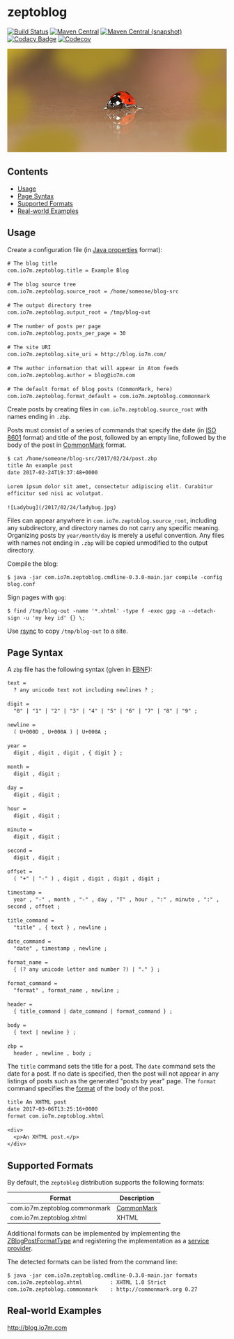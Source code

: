 zeptoblog
===

[![Build Status](https://travis-ci.org/io7m/zeptoblog.svg)](https://travis-ci.org/io7m/zeptoblog)
[![Maven Central](https://img.shields.io/maven-central/v/com.io7m.zeptoblog/zeptoblog.svg)](http://search.maven.org/#search%7Cga%7C1%7Cg%3A%22com.io7m.zeptoblog%22)
[![Maven Central (snapshot)](https://img.shields.io/nexus/s/https/oss.sonatype.org/com.io7m.zeptoblog/com.io7m.zeptoblog.svg?style=flat-square)](https://oss.sonatype.org/content/repositories/snapshots/com/io7m/zeptoblog/)
[![Codacy Badge](https://api.codacy.com/project/badge/Grade/6589f45ce9894044b13940a85aaf555c)](https://www.codacy.com/app/github_79/zeptoblog?utm_source=github.com&amp;utm_medium=referral&amp;utm_content=io7m/zeptoblog&amp;utm_campaign=Badge_Grade)
[![Codecov](https://img.shields.io/codecov/c/github/io7m/zeptoblog.svg?style=flat-square)](https://codecov.io/gh/io7m/zeptoblog)

![zeptoblog](./src/site/resources/zeptoblog.jpg?raw=true)

## Contents

* [Usage](#usage)
* [Page Syntax](#page-syntax)
* [Supported Formats](#supported-formats)
* [Real-world Examples](#real-world-examples)

## Usage

Create a configuration file (in [Java properties](https://docs.oracle.com/javase/8/docs/api/java/util/Properties.html) format):

```
# The blog title
com.io7m.zeptoblog.title = Example Blog

# The blog source tree
com.io7m.zeptoblog.source_root = /home/someone/blog-src

# The output directory tree
com.io7m.zeptoblog.output_root = /tmp/blog-out

# The number of posts per page
com.io7m.zeptoblog.posts_per_page = 30

# The site URI
com.io7m.zeptoblog.site_uri = http://blog.io7m.com/

# The author information that will appear in Atom feeds
com.io7m.zeptoblog.author = blog@io7m.com

# The default format of blog posts (CommonMark, here)
com.io7m.zeptoblog.format_default = com.io7m.zeptoblog.commonmark
```

Create posts by creating files in `com.io7m.zeptoblog.source_root` with names ending in `.zbp`.

Posts must consist of a series of commands that specify the date
(in [ISO 8601](https://en.wikipedia.org/wiki/ISO_8601) format) and
title of the post, followed by an empty line, followed by the body
of the post in [CommonMark](http://commonmark.org/) format.

```
$ cat /home/someone/blog-src/2017/02/24/post.zbp
title An example post
date 2017-02-24T19:37:48+0000

Lorem ipsum dolor sit amet, consectetur adipiscing elit. Curabitur
efficitur sed nisi ac volutpat.

![Ladybug](/2017/02/24/ladybug.jpg)
```

Files can appear anywhere in `com.io7m.zeptoblog.source_root`,
including any subdirectory, and directory names do not carry any
specific meaning. Organizing posts by `year/month/day` is merely a
useful convention. Any files with names not ending in `.zbp` will
be copied unmodified to the output directory.

Compile the blog:

```
$ java -jar com.io7m.zeptoblog.cmdline-0.3.0-main.jar compile -config blog.conf
```

Sign pages with `gpg`:

```
$ find /tmp/blog-out -name '*.xhtml' -type f -exec gpg -a --detach-sign -u 'my key id' {} \;
```

Use [rsync](https://rsync.samba.org/) to copy `/tmp/blog-out` to a site.

## Page Syntax

A `zbp` file has the following syntax (given in [EBNF](https://en.wikipedia.org/wiki/Extended_Backus-Naur_form)):

```
text =
  ? any unicode text not including newlines ? ;

digit =
  "0" | "1" | "2" | "3" | "4" | "5" | "6" | "7" | "8" | "9" ;

newline =
  ( U+000D , U+000A ) | U+000A ;

year =
  digit , digit , digit , { digit } ;

month =
  digit , digit ;

day =
  digit , digit ;

hour =
  digit , digit ;

minute =
  digit , digit ;

second =
  digit , digit ;

offset =
  ( "+" | "-" ) , digit , digit , digit , digit ;

timestamp =
  year , "-" , month , "-" , day , "T" , hour , ":" , minute , ":" , second , offset ;

title_command =
  "title" , { text } , newline ;

date_command =
  "date" , timestamp , newline ;

format_name =
  { (? any unicode letter and number ?) | "." } ;

format_command =
  "format" , format_name , newline ;

header =
  { title_command | date_command | format_command } ;

body =
  { text | newline } ;

zbp =
  header , newline , body ;
```

The `title` command sets the title for a post.
The `date` command sets the date for a post. If no date is specified, then the post will not
appear in any listings of posts such as the generated "posts by year" page.
The `format` command specifies the [format](#supported-formats) of the body of the post.

```
title An XHTML post
date 2017-03-06T13:25:16+0000
format com.io7m.zeptoblog.xhtml

<div>
  <p>An XHTML post.</p>
</div>
```

## Supported Formats

By default, the `zeptoblog` distribution supports the following formats:

| Format                        | Description                          |
| ----------------------------- | ------------------------------------ |
| com.io7m.zeptoblog.commonmark | [CommonMark](https://commonmark.org) |
| com.io7m.zeptoblog.xhtml      | XHTML                                |

Additional formats can be implemented by implementing the [ZBlogPostFormatType](https://github.com/io7m/zeptoblog/blob/develop/com.io7m.zeptoblog.core/src/main/java/com/io7m/zeptoblog/core/ZBlogPostFormatType.java)
and registering the implementation as a [service provider](https://docs.oracle.com/javase/8/docs/api/java/util/ServiceLoader.html).

The detected formats can be listed from the command line:

```
$ java -jar com.io7m.zeptoblog.cmdline-0.3.0-main.jar formats
com.io7m.zeptoblog.xhtml         : XHTML 1.0 Strict
com.io7m.zeptoblog.commonmark    : http://commonmark.org 0.27
```

## Real-world Examples

http://blog.io7m.com
